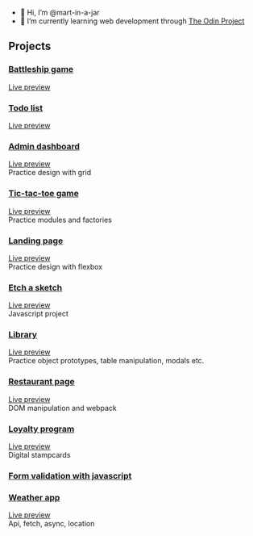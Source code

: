 - 👋 Hi, I’m @mart-in-a-jar
- 🌱 I’m currently learning web development through [The Odin Project](https://www.theodinproject.com/)


<!---
mart-in-a-jar/mart-in-a-jar is a ✨ special ✨ repository because its `README.md` (this file) appears on your GitHub profile.
You can click the Preview link to take a look at your changes.
--->

## Projects

### [Battleship game](https://github.com/mart-in-a-jar/odin-battleship)  
[Live preview](https://mart-in-a-jar.github.io/odin-battleship/)  

### [Todo list](https://github.com/mart-in-a-jar/odin-todo-list)
[Live preview](https://mart-in-a-jar.github.io/odin-todo-list/)  

### [Admin dashboard](https://github.com/mart-in-a-jar/odin-admin-dashboard)
[Live preview](http://raw.githack.com/mart-in-a-jar/odin-admin-dashboard/master/index.html)  
Practice design with grid

### [Tic-tac-toe game](https://github.com/mart-in-a-jar/odin-tic-tac-toe)
[Live preview](http://raw.githack.com/mart-in-a-jar/odin-tic-tac-toe/main/index.html)  
Practice modules and factories 

### [Landing page](https://github.com/mart-in-a-jar/odin-landing-page)
[Live preview](http://raw.githack.com/mart-in-a-jar/odin-landing-page/main/index.html)  
Practice design with flexbox

### [Etch a sketch](https://github.com/mart-in-a-jar/etch-a-sketch)
[Live preview](https://raw.githack.com/mart-in-a-jar/etch-a-sketch/main/index.html)  
Javascript project

### [Library](https://github.com/mart-in-a-jar/odin-library)
[Live preview](http://raw.githack.com/mart-in-a-jar/odin-library/main/index.html)  
Practice object prototypes, table manipulation, modals etc.

### [Restaurant page](https://github.com/mart-in-a-jar/odin-restaurant-page)
[Live preview](https://mart-in-a-jar.github.io/odin-restaurant-page/)  
DOM manipulation and webpack

### [Loyalty program](https://github.com/mart-in-a-jar/loyalty_program)  
[Live preview](https://ndm.ssn.no/bok/)  
Digital stampcards

### [Form validation with javascript](https://github.com/mart-in-a-jar/js_fiddle/tree/main/form_validation)

### [Weather app](https://github.com/mart-in-a-jar/odin-weather-app)  
[Live preview](https://mart-in-a-jar.github.io/odin-weather-app/)  
Api, fetch, async, location
